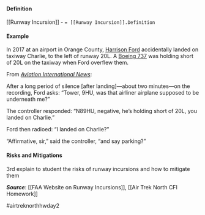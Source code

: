 #### Definition
[[Runway Incursion]] - `= [[Runway Incursion]].Definition`

#### Example
In 2017 at an airport in Orange County, [Harrison Ford](https://en.wikipedia.org/wiki/Harrison_Ford "Harrison Ford") accidentally landed on taxiway Charlie, to the left of runway 20L. A [Boeing 737](https://en.wikipedia.org/wiki/Boeing_737 "Boeing 737") was holding short of 20L on the taxiway when Ford overflew them.

From *[Aviation International News](https://www.ainonline.com/aviation-news/general-aviation/2017-05-16/faa-opts-out-punishment-harrison-ford-taxiway-landing)*:

After a long period of silence [after landing]—about two minutes—on the recording, Ford asks: “Tower, 9HU, was that airliner airplane supposed to be underneath me?”

The controller responded: “N89HU, negative, he’s holding short of 20L, you landed on Charlie.”

Ford then radioed: “I landed on Charlie?”

“Affirmative, sir,” said the controller, “and say parking?”

#### Risks and Mitigations
3rd explain to student the risks of runway incursions and how to mitigate them


***Source***: [[FAA Website on Runway Incursions]], [[Air Trek North CFI Homework]]

#airtreknorthhwday2 